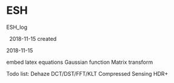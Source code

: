 ESH
===

ESH_log

 
2018-11-15 created

2018-11-15

embed latex equations
Gaussian function
Matrix transform





Todo list:
Dehaze
DCT/DST/FFT/KLT
Compressed Sensing
HDR+
